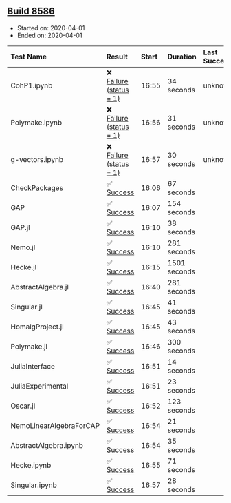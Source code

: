 ## [Build 8586](https://oscarci.mathematik.uni-kl.de/job/oscar/8586/)

* Started on: 2020-04-01
* Ended on: 2020-04-01

| Test Name    | Result | Start | Duration | Last Success | First Failure |
|:-------------|:-------|:------|:---------|:-------------|:--------------|
| CohP1.ipynb | ❌ [Failure (status = 1)](https://oscarci.mathematik.uni-kl.de/job/oscar/8586/artifact/logs/build-8586/CohP1.ipynb.log) | 16:55 | 34 seconds | unknown | unknown |
| Polymake.ipynb | ❌ [Failure (status = 1)](https://oscarci.mathematik.uni-kl.de/job/oscar/8586/artifact/logs/build-8586/Polymake.ipynb.log) | 16:56 | 31 seconds | unknown | unknown |
| g-vectors.ipynb | ❌ [Failure (status = 1)](https://oscarci.mathematik.uni-kl.de/job/oscar/8586/artifact/logs/build-8586/g-vectors.ipynb.log) | 16:57 | 30 seconds | unknown | unknown |
| CheckPackages | ✅ [Success](https://oscarci.mathematik.uni-kl.de/job/oscar/8586/artifact/logs/build-8586/CheckPackages.log) | 16:06 | 67 seconds |  |  |
| GAP | ✅ [Success](https://oscarci.mathematik.uni-kl.de/job/oscar/8586/artifact/logs/build-8586/GAP.log) | 16:07 | 154 seconds |  |  |
| GAP.jl | ✅ [Success](https://oscarci.mathematik.uni-kl.de/job/oscar/8586/artifact/logs/build-8586/GAP.jl.log) | 16:10 | 38 seconds |  |  |
| Nemo.jl | ✅ [Success](https://oscarci.mathematik.uni-kl.de/job/oscar/8586/artifact/logs/build-8586/Nemo.jl.log) | 16:10 | 281 seconds |  |  |
| Hecke.jl | ✅ [Success](https://oscarci.mathematik.uni-kl.de/job/oscar/8586/artifact/logs/build-8586/Hecke.jl.log) | 16:15 | 1501 seconds |  |  |
| AbstractAlgebra.jl | ✅ [Success](https://oscarci.mathematik.uni-kl.de/job/oscar/8586/artifact/logs/build-8586/AbstractAlgebra.jl.log) | 16:40 | 281 seconds |  |  |
| Singular.jl | ✅ [Success](https://oscarci.mathematik.uni-kl.de/job/oscar/8586/artifact/logs/build-8586/Singular.jl.log) | 16:45 | 41 seconds |  |  |
| HomalgProject.jl | ✅ [Success](https://oscarci.mathematik.uni-kl.de/job/oscar/8586/artifact/logs/build-8586/HomalgProject.jl.log) | 16:45 | 43 seconds |  |  |
| Polymake.jl | ✅ [Success](https://oscarci.mathematik.uni-kl.de/job/oscar/8586/artifact/logs/build-8586/Polymake.jl.log) | 16:46 | 300 seconds |  |  |
| JuliaInterface | ✅ [Success](https://oscarci.mathematik.uni-kl.de/job/oscar/8586/artifact/logs/build-8586/JuliaInterface.log) | 16:51 | 14 seconds |  |  |
| JuliaExperimental | ✅ [Success](https://oscarci.mathematik.uni-kl.de/job/oscar/8586/artifact/logs/build-8586/JuliaExperimental.log) | 16:51 | 23 seconds |  |  |
| Oscar.jl | ✅ [Success](https://oscarci.mathematik.uni-kl.de/job/oscar/8586/artifact/logs/build-8586/Oscar.jl.log) | 16:52 | 123 seconds |  |  |
| NemoLinearAlgebraForCAP | ✅ [Success](https://oscarci.mathematik.uni-kl.de/job/oscar/8586/artifact/logs/build-8586/NemoLinearAlgebraForCAP.log) | 16:54 | 21 seconds |  |  |
| AbstractAlgebra.ipynb | ✅ [Success](https://oscarci.mathematik.uni-kl.de/job/oscar/8586/artifact/logs/build-8586/AbstractAlgebra.ipynb.log) | 16:54 | 35 seconds |  |  |
| Hecke.ipynb | ✅ [Success](https://oscarci.mathematik.uni-kl.de/job/oscar/8586/artifact/logs/build-8586/Hecke.ipynb.log) | 16:55 | 71 seconds |  |  |
| Singular.ipynb | ✅ [Success](https://oscarci.mathematik.uni-kl.de/job/oscar/8586/artifact/logs/build-8586/Singular.ipynb.log) | 16:57 | 28 seconds |  |  |
